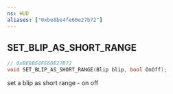 ```yaml
---
ns: HUD
aliases: ["0xbe8be4fe60e27b72"]
---
```

## SET_BLIP_AS_SHORT_RANGE

```c
// 0xBE8BE4FE60E27B72
void SET_BLIP_AS_SHORT_RANGE(Blip blip, bool OnOff);
```

set a blip as short range - on off


